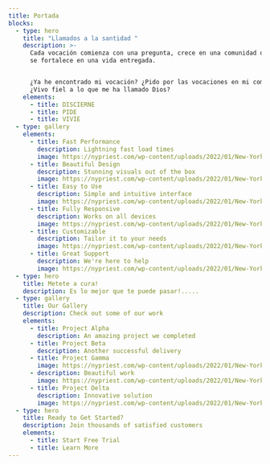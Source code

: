```yaml
---
title: Portada
blocks:
  - type: hero
    title: "Llamados a la santidad "
    description: >-
      Cada vocación comienza con una pregunta, crece en una comunidad que ora y
      se fortalece en una vida entregada.


      ¿Ya he encontrado mi vocación? ¿Pido por las vocaciones en mi comunidad?
      ¿Vivo fiel a lo que me ha llamado Dios?
    elements:
      - title: DISCIERNE
      - title: PIDE
      - title: VIVIE
  - type: gallery
    elements:
      - title: Fast Performance
        description: Lightning fast load times
        image: https://nypriest.com/wp-content/uploads/2022/01/New-York-Priest-1.jpg
      - title: Beautiful Design
        description: Stunning visuals out of the box
        image: https://nypriest.com/wp-content/uploads/2022/01/New-York-Priest-2.jpg
      - title: Easy to Use
        description: Simple and intuitive interface
        image: https://nypriest.com/wp-content/uploads/2022/01/New-York-Priest-3.jpg
      - title: Fully Responsive
        description: Works on all devices
        image: https://nypriest.com/wp-content/uploads/2022/01/New-York-Priest-4.jpg
      - title: Customizable
        description: Tailor it to your needs
        image: https://nypriest.com/wp-content/uploads/2022/01/New-York-Priest-5.jpg
      - title: Great Support
        description: We're here to help
        image: https://nypriest.com/wp-content/uploads/2022/01/New-York-Priest-6.jpg
  - type: hero
    title: Metete a cura!
    description: Es lo mejor que te puede pasar!.....
  - type: gallery
    title: Our Gallery
    description: Check out some of our work
    elements:
      - title: Project Alpha
        description: An amazing project we completed
      - title: Project Beta
        description: Another successful delivery
      - title: Project Gamma
        image: https://nypriest.com/wp-content/uploads/2022/01/New-York-Priest-2.jpg
      - description: Beautiful work
        image: https://nypriest.com/wp-content/uploads/2022/01/New-York-Priest-1.jpg
      - title: Project Delta
        description: Innovative solution
        image: https://nypriest.com/wp-content/uploads/2022/01/New-York-Priest-3.jpg
  - type: hero
    title: Ready to Get Started?
    description: Join thousands of satisfied customers
    elements:
      - title: Start Free Trial
      - title: Learn More
---
```

